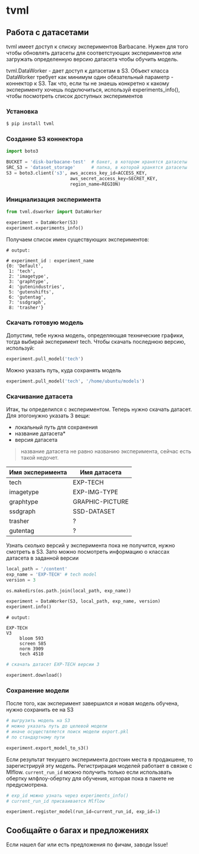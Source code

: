 # tvml

## **Работа с датасетами**

tvml имеет доступ к списку экспериментов Barbacane. 
Нужен для того чтобы обновлять датасеты для соответстующих экспериментов или загружать определенную версию датасета чтобы обучить модель. 


tvml.DataWorker - дает доступ к датасетам в S3. 
Объект класса DataWorker требует как минимум один обязательный параметр - коннектор к S3. Так что, если ты не знаешь конкретно к какому эксперименту хочешь подключиться, используй experiments_info(), чтобы посмотреть список доступных экспериментов


### Установка  
```sh
$ pip install tvml
```

### Создание S3 коннектора
```python
import boto3

BUCKET = 'disk-barbacane-test'  # бакет, в котором хранятся датасеты
SRC_S3 = 'dataset_storage'      # папка, в которой хранятся датасеты
S3 = boto3.client('s3', aws_access_key_id=ACCESS_KEY, 
                        aws_secret_access_key=SECRET_KEY, 
                        region_name=REGION)
```

### Инициализация эксперимента
```python
from tvml.dsworker import DataWorker

experiment = DataWorker(S3)
experiment.experiments_info()
```
Получаем список имен существующих экспериментов:

```text
# output:

# experiment_id : experiment_name
{0: 'Default',
 1: 'tech',
 2: 'imagetype',
 3: 'graphtype',
 4: 'gutenindustries',
 5: 'gutenshifts',
 6: 'gutentag',
 7: 'ssdgraph',
 8: 'trasher'}
```

### Скачать готовую модель
Допустим, тебе нужна модель, определяющая технические графики, тогда выбирай эксперимент tech. Чтобы скачать последнюю версию, используй:
```python
experiment.pull_model('tech')
```
Можно указать путь, куда сохранять модель

```python
experiment.pull_model('tech', '/home/ubuntu/models')
```

### Скачивание датасета
Итак, ты определился с экспериментом. Теперь нужно скачать датасет. Для этогонужно указать 3 вещи:
- локальный путь для сохранения
- название датасета*
- версия датасета
> название датасета не равно названию эксперимента, сейчас есть такой недочет.

|Имя эксперимента|Имя датасета|
| ------ | ------ |
|tech|EXP-TECH|
|imagetype|EXP-IMG-TYPE|
|graphtype|GRAPHIC-PICTURE|
|ssdgraph|SSD-DATASET|
|trasher|?|
|gutentag|?|

Узнать сколько версий у эксперимента пока не получится, нужно смотреть в S3. Зато можно посмотреть информацию о классах датасета в заданной версии

```python
local_path = '/content'
exp_name = 'EXP-TECH' # tech model
version = 3 

os.makedirs(os.path.join(local_path, exp_name))

experiment = DataWorker(S3, local_path, exp_name, version)
experiment.info()
```

```text
# output:

EXP-TECH
V3
	 bloom 593
	 screen 585
	 norm 3909
	 tech 4510
```
```python
# скачать датасет EXP-TECH версии 3

experiment.download()
```

### Сохранение модели
После того, как эксперимент завершился и новая модель обучена, нужно сохранить ее на S3
```python
# выгрузить модель на S3
# можно указать путь до целевой модели
# иначе осуществляется поиск модели export.pkl 
# по стандартному пути

experiment.export_model_to_s3()
```

Если результат текущего эксперимента достоин места в продакшене, то зарегистрируй эту модель.
Регистрирация моделей работает в связке с Mlflow. 
```current_run_id``` можно получить только если использвать обертку млфлоу-обертку для обучения, которая пока в пакете не предусмотрена.

```python
# exp_id можно узнать через experiments_info()
# current_run_id присваивается Mlflow

experiment.register_model(run_id=current_run_id, exp_id=1)
```

## Сообщайте о багах и предложениях
Если нашел баг или есть предложения по фичам, заводи Issue!
